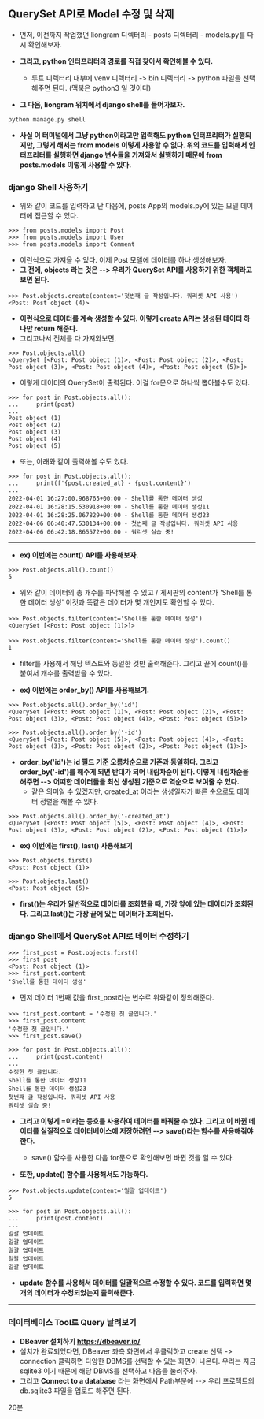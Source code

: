 ## QuerySet API로 Model 수정 및 삭제
- 먼저, 이전까지 작업했던 liongram 디렉터리 - posts 디렉터리 - models.py를 다시 확인해보자.

- **그리고, python 인터프리터의 경로를 직접 찾아서 확인해볼 수 있다.**
  - 루트 디렉터리 내부에 venv 디렉터리 -> bin 디렉터리 -> python 파일을 선택해주면 된다. (맥북은 python3 일 것이다)

- **그 다음, liongram 위치에서 django shell를 들어가보자.**

```terminal
python manage.py shell
```

- **사실 이 터미널에서 그냥 python이라고만 입력해도 python 인터프리터가 실행되지만, 그렇게 해서는 from models 이렇게 사용할 수 없다. 위의 코드를 입력해서 인터프리터를 실행하면 django 변수들을 가져와서 실행하기 때문에 from posts.models 이렇게 사용할 수 있다.**


### django Shell 사용하기
- 위와 같이 코드를 입력하고 난 다음에, posts App의 models.py에 있는 모델 데이터에 접근할 수 있다.

```terminal
>>> from posts.models import Post
>>> from posts.models import User
>>> from posts.models import Comment
```

- 이런식으로 가져올 수 있다. 이제 Post 모델에 데이터를 하나 생성해보자.
- **그 전에, objects 라는 것은 --> 우리가 QuerySet API를 사용하기 위한 객체라고 보면 된다.**

```terminal
>>> Post.objects.create(content='첫번째 글 작성입니다. 쿼리셋 API 사용')
<Post: Post object (4)>
```

- **이런식으로 데이터를 계속 생성할 수 있다. 이렇게 create API는 생성된 데이터 하나만 return 해준다.**
- 그리고나서 전체를 다 가져와보면,

```terminal
>>> Post.objects.all()
<QuerySet [<Post: Post object (1)>, <Post: Post object (2)>, <Post: Post object (3)>, <Post: Post object (4)>, <Post: Post object (5)>]>
```

- 이렇게 데이터의 QuerySet이 출력된다. 이걸 for문으로 하나씩 뽑아볼수도 있다.

```terminal
>>> for post in Post.objects.all():
...     print(post)
... 
Post object (1)
Post object (2)
Post object (3)
Post object (4)
Post object (5)
```

- 또는, 아래와 같이 출력해볼 수도 있다.

```terminal
>>> for post in Post.objects.all():
...     print(f'{post.created_at} - {post.content}')
... 
2022-04-01 16:27:00.968765+00:00 - Shell를 통한 데이터 생성
2022-04-01 16:28:15.530918+00:00 - Shell를 통한 데이터 생성11
2022-04-01 16:28:25.067829+00:00 - Shell를 통한 데이터 생성23
2022-04-06 06:40:47.530134+00:00 - 첫번째 글 작성입니다. 쿼리셋 API 사용
2022-04-06 06:42:18.865572+00:00 - 쿼리셋 실습 중!
```

* * *
- **ex) 이번에는 count() API를 사용해보자.**

```terminal
>>> Post.objects.all().count()
5
```

- 위와 같이 데이터의 총 개수를 파악해볼 수 있고 / 게시판의 content가 'Shell를 통한 데이터 생성' 이것과 똑같은 데이터가 몇 개인지도 확인할 수 있다.

```terminal
>>> Post.objects.filter(content='Shell를 통한 데이터 생성')
<QuerySet [<Post: Post object (1)>]>

>>> Post.objects.filter(content='Shell를 통한 데이터 생성').count()
1
```

- filter를 사용해서 해당 텍스트와 동일한 것만 출력해준다. 그리고 끝에 count()를 붙여서 개수를 출력받을 수 있다.


- **ex) 이번에는 order_by() API를 사용해보기.**

```terminal
>>> Post.objects.all().order_by('id')
<QuerySet [<Post: Post object (1)>, <Post: Post object (2)>, <Post: Post object (3)>, <Post: Post object (4)>, <Post: Post object (5)>]>

>>> Post.objects.all().order_by('-id')
<QuerySet [<Post: Post object (5)>, <Post: Post object (4)>, <Post: Post object (3)>, <Post: Post object (2)>, <Post: Post object (1)>]>
```

- **order_by('id')는 id 필드 기준 오름차순으로 기존과 동일하다. 그리고 order_by('-id')를 해주게 되면 반대가 되어 내림차순이 된다. 이렇게 내림차순을 해주면 --> 어떠한 데이터들을 최신 생성된 기준으로 역순으로 보여줄 수 있다.**
  - 같은 의미일 수 있겠지만, created_at 이라는 생성일자가 빠른 순으로도 데이터 정렬을 해볼 수 있다.

```terminal
>>> Post.objects.all().order_by('-created_at')
<QuerySet [<Post: Post object (5)>, <Post: Post object (4)>, <Post: Post object (3)>, <Post: Post object (2)>, <Post: Post object (1)>]>
```


- **ex) 이번에는 first(), last() 사용해보기**

```terminal
>>> Post.objects.first()
<Post: Post object (1)>

>>> Post.objects.last()
<Post: Post object (5)>
```

- **first()는 우리가 일반적으로 데이터를 조회했을 때, 가장 앞에 있는 데이터가 조회된다. 그리고 last()는 가장 끝에 있는 데이터가 조회된다.**



### django Shell에서 QuerySet API로 데이터 수정하기

```terminal
>>> first_post = Post.objects.first()
>>> first_post
<Post: Post object (1)>
>>> first_post.content
'Shell를 통한 데이터 생성'
```

- 먼저 데이터 1번째 값을 first_post라는 변수로 위와같이 정의해준다.

```terminal
>>> first_post.content = '수정한 첫 글입니다.'
>>> first_post.content
'수정한 첫 글입니다.'
>>> first_post.save()

>>> for post in Post.objects.all():
...     print(post.content)
... 
수정한 첫 글입니다.
Shell를 통한 데이터 생성11
Shell를 통한 데이터 생성23
첫번째 글 작성입니다. 쿼리셋 API 사용
쿼리셋 실습 중!
```


- **그리고 이렇게 =이라는 등호를 사용하여 데이터를 바꿔줄 수 있다. 그리고 이 바뀐 데이터를 실질적으로 데이터베이스에 저장하려면 --> save()라는 함수를 사용해줘야 한다.**
  - save() 함수를 사용한 다음 for문으로 확인해보면 바뀐 것을 알 수 있다.

- **또한, update() 함수를 사용해서도 가능하다.**

```terminal
>>> Post.objects.update(content='일괄 업데이트')
5

>>> for post in Post.objects.all():
...     print(post.content)
... 
일괄 업데이트
일괄 업데이트
일괄 업데이트
일괄 업데이트
일괄 업데이트
```


- **update 함수를 사용해서 데이터를 일괄적으로 수정할 수 있다. 코드를 입력하면 몇 개의 데이터가 수정되었는지 출력해준다.**



* * *
### 데이터베이스 Tool로 Query 날려보기
- **DBeaver 설치하기 https://dbeaver.io/**
- 설치가 완료되었다면, DBeaver 좌측 화면에서 우클릭하고 create 선택 -> connection 클릭하면 다양한 DBMS를 선택할 수 있는 화면이 나온다. 우리는 지금 sqlite3 이기 때문에 해당 DBMS를 선택하고 다음을 눌러주자.
- 그리고 **Connect to a database** 라는 화면에서 Path부분에 --> 우리 프로젝트의 db.sqlite3 파일을 업로드 해주면 된다.


20분
